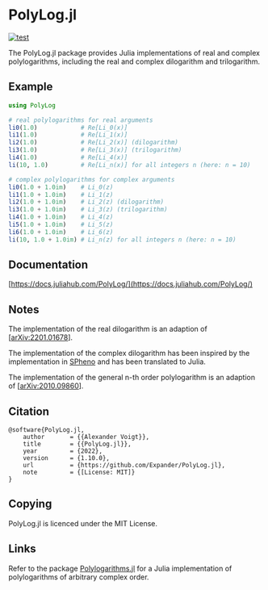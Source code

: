 PolyLog.jl
==========

[![test](https://github.com/Expander/PolyLog.jl/actions/workflows/build.yml/badge.svg)](https://github.com/Expander/PolyLog.jl/actions/workflows/build.yml)

The PolyLog.jl package provides Julia implementations of real and
complex polylogarithms, including the real and complex dilogarithm and
trilogarithm.


Example
-------

```.jl
using PolyLog

# real polylogarithms for real arguments
li0(1.0)            # Re[Li_0(x)]
li1(1.0)            # Re[Li_1(x)]
li2(1.0)            # Re[Li_2(x)] (dilogarithm)
li3(1.0)            # Re[Li_3(x)] (trilogarithm)
li4(1.0)            # Re[Li_4(x)]
li(10, 1.0)         # Re[Li_n(x)] for all integers n (here: n = 10)

# complex polylogarithms for complex arguments
li0(1.0 + 1.0im)    # Li_0(z)
li1(1.0 + 1.0im)    # Li_1(z)
li2(1.0 + 1.0im)    # Li_2(z) (dilogarithm)
li3(1.0 + 1.0im)    # Li_3(z) (trilogarithm)
li4(1.0 + 1.0im)    # Li_4(z)
li5(1.0 + 1.0im)    # Li_5(z)
li6(1.0 + 1.0im)    # Li_6(z)
li(10, 1.0 + 1.0im) # Li_n(z) for all integers n (here: n = 10)
```


Documentation
-------------

[https://docs.juliahub.com/PolyLog/](https://docs.juliahub.com/PolyLog/)


Notes
-----

The implementation of the real dilogarithm is an adaption of
[[arXiv:2201.01678](https://arxiv.org/abs/2201.01678)].

The implementation of the complex dilogarithm has been inspired by the
implementation in [SPheno](https://spheno.hepforge.org) and has been
translated to Julia.

The implementation of the general n-th order polylogarithm is an
adaption of [[arXiv:2010.09860](https://arxiv.org/abs/2010.09860)].


Citation
--------

~~~.bibtex
@software{PolyLog.jl,
    author       = {{Alexander Voigt}},
    title        = {{PolyLog.jl}},
    year         = {2022},
    version      = {1.10.0},
    url          = {https://github.com/Expander/PolyLog.jl},
    note         = {[License: MIT]}
}
~~~


Copying
-------

PolyLog.jl is licenced under the MIT License.


Links
-----

Refer to the package
[Polylogarithms.jl](https://github.com/mroughan/Polylogarithms.jl) for
a Julia implementation of polylogarithms of arbitrary complex order.
